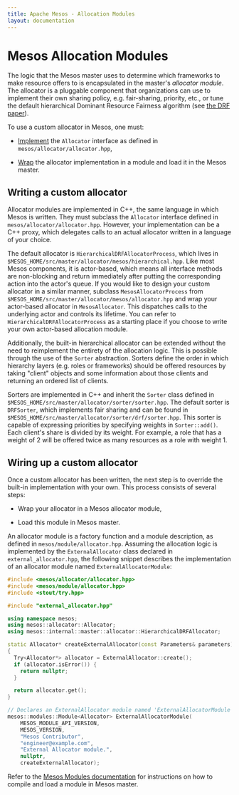 ```yaml
---
title: Apache Mesos - Allocation Modules
layout: documentation
---
```


# Mesos Allocation Modules

The logic that the Mesos master uses to determine which frameworks to make resource offers to is encapsulated in the master's _allocator module_. The allocator is a pluggable component that organizations can use to implement their own sharing policy, e.g. fair-sharing, priority, etc., or tune the default hierarchical Dominant Resource Fairness algorithm (see [the DRF paper](https://www.cs.berkeley.edu/~alig/papers/drf.pdf)).

To use a custom allocator in Mesos, one must:

- [Implement](#writing-a-custom-allocator) the `Allocator` interface as defined in `mesos/allocator/allocator.hpp`,

- [Wrap](#wiring-up-a-custom-allocator) the allocator implementation in a module and load it in the Mesos master.

<a name="writing-a-custom-allocator"></a>
## Writing a custom allocator

Allocator modules are implemented in C++, the same language in which Mesos is written. They must subclass the `Allocator` interface defined in `mesos/allocator/allocator.hpp`. However, your implementation can be a C++ proxy, which delegates calls to an actual allocator written in a language of your choice.

The default allocator is `HierarchicalDRFAllocatorProcess`, which lives in `$MESOS_HOME/src/master/allocator/mesos/hierarchical.hpp`. Like most Mesos components, it is actor-based, which means all interface methods are non-blocking and return immediately after putting the corresponding action into the actor's queue. If you would like to design your custom allocator in a similar manner, subclass `MesosAllocatorProcess` from `$MESOS_HOME/src/master/allocator/mesos/allocator.hpp` and wrap your actor-based allocator in `MesosAllocator`. This dispatches calls to the underlying actor and controls its lifetime. You can refer to `HierarchicalDRFAllocatorProcess` as a starting place if you choose to write your own actor-based allocation module.


Additionally, the built-in hierarchical allocator can be extended without the need to reimplement the entirety of the allocation logic. This is possible through the use of the `Sorter` abstraction. Sorters define the order in which hierarchy layers (e.g. roles or frameworks) should be offered resources by taking "client" objects and some information about those clients and returning an ordered list of clients.

Sorters are implemented in C++ and inherit the `Sorter` class defined in `$MESOS_HOME/src/master/allocator/sorter/sorter.hpp`. The default sorter is `DRFSorter`, which implements fair sharing and can be found in `$MESOS_HOME/src/master/allocator/sorter/drf/sorter.hpp`. This sorter is capable of expressing priorities by specifying weights in `Sorter::add()`. Each client's share is divided by its weight. For example, a role that has a weight of 2 will be offered twice as many resources as a role with weight 1.

<a name="wiring-up-a-custom-allocator"></a>
## Wiring up a custom allocator

Once a custom allocator has been written, the next step is to override the built-in implementation with your own. This process consists of several steps:

- Wrap your allocator in a Mesos allocator module,

- Load this module in Mesos master.

An allocator module is a factory function and a module description, as defined in `mesos/module/allocator.hpp`. Assuming the allocation logic is implemented by the `ExternalAllocator` class declared in `external_allocator.hpp`, the following snippet describes the implementation of an allocator module named `ExternalAllocatorModule`:

~~~cpp
#include <mesos/allocator/allocator.hpp>
#include <mesos/module/allocator.hpp>
#include <stout/try.hpp>

#include "external_allocator.hpp"

using namespace mesos;
using mesos::allocator::Allocator;
using mesos::internal::master::allocator::HierarchicalDRFAllocator;

static Allocator* createExternalAllocator(const Parameters& parameters)
{
  Try<Allocator*> allocator = ExternalAllocator::create();
  if (allocator.isError()) {
    return nullptr;
  }

  return allocator.get();
}

// Declares an ExternalAllocator module named 'ExternalAllocatorModule'.
mesos::modules::Module<Allocator> ExternalAllocatorModule(
    MESOS_MODULE_API_VERSION,
    MESOS_VERSION,
    "Mesos Contributor",
    "engineer@example.com",
    "External Allocator module.",
    nullptr,
    createExternalAllocator);
~~~

Refer to the [Mesos Modules documentation](modules.md) for instructions on how to compile and load a module in Mesos master.
